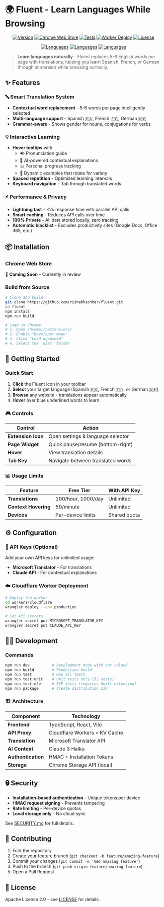 # 🌍 Fluent - Learn Languages While Browsing

<div align="center">

[![Version](https://img.shields.io/github/v/release/rishabhsonker/fluent?label=version)](https://github.com/rishabhsonker/fluent/releases)
[![Chrome Web Store](https://img.shields.io/badge/Chrome%20Web%20Store-Coming%20Soon-green.svg)](#)
[![Tests](https://github.com/rishabhsonker/fluent/actions/workflows/test.yml/badge.svg)](https://github.com/rishabhsonker/fluent/actions/workflows/test.yml)
[![Worker Deploy](https://github.com/rishabhsonker/fluent/actions/workflows/cloudflare-worker.yml/badge.svg)](https://github.com/rishabhsonker/fluent/actions/workflows/cloudflare-worker.yml)
[![License](https://img.shields.io/badge/license-Apache%202.0-orange.svg)](LICENSE)

[![Languages](https://img.shields.io/badge/🇪🇸_Spanish-red.svg)](#)
[![Languages](https://img.shields.io/badge/🇫🇷_French-blue.svg)](#)
[![Languages](https://img.shields.io/badge/🇩🇪_German-yellow.svg)](#)

</div>

> **Learn languages naturally** - Fluent replaces 5-6 English words per page with translations, helping you learn Spanish, French, or German through immersion while browsing normally.

## ✨ Features

### 🔤 Smart Translation System
- **Contextual word replacement** - 5-6 words per page intelligently selected
- **Multi-language support** - Spanish 🇪🇸, French 🇫🇷, German 🇩🇪
- **Grammar-aware** - Shows gender for nouns, conjugations for verbs

### 💡 Interactive Learning
- **Hover tooltips** with:
  - 🔊 Pronunciation guide
  - 📖 AI-powered contextual explanations
  - 📊 Personal progress tracking
  - 🔄 Dynamic examples that rotate for variety
- **Spaced repetition** - Optimized learning intervals
- **Keyboard navigation** - Tab through translated words

### ⚡ Performance & Privacy
- **Lightning fast** - <2s response time with parallel API calls
- **Smart caching** - Reduces API calls over time
- **100% Private** - All data stored locally, zero tracking
- **Automatic blacklist** - Excludes productivity sites (Google Docs, Office 365, etc.)

## 📦 Installation

### Chrome Web Store
🚧 **Coming Soon** - Currently in review

### Build from Source
```bash
# Clone and build
git clone https://github.com/rishabhsonker/fluent.git
cd fluent
npm install
npm run build

# Load in Chrome
# 1. Open chrome://extensions/
# 2. Enable "Developer mode"
# 3. Click "Load unpacked"
# 4. Select the `dist` folder
```

## 🚀 Getting Started

### Quick Start
1. **Click** the Fluent icon in your toolbar
2. **Select** your target language (Spanish 🇪🇸, French 🇫🇷, or German 🇩🇪)
3. **Browse** any website - translations appear automatically
4. **Hover** over blue underlined words to learn

### 🎮 Controls

| Control | Action |
|---------|--------|
| **Extension Icon** | Open settings & language selector |
| **Page Widget** | Quick pause/resume (bottom-right) |
| **Hover** | View translation details |
| **Tab Key** | Navigate between translated words |

### 📊 Usage Limits

| Feature | Free Tier | With API Key |
|---------|-----------|--------------|
| **Translations** | 100/hour, 1000/day | Unlimited |
| **Context Hovering** | 50/minute | Unlimited |
| **Devices** | Per-device limits | Shared quota |

## ⚙️ Configuration

### 🔑 API Keys (Optional)
Add your own API keys for unlimited usage:
- **Microsoft Translator** - For translations
- **Claude API** - For contextual explanations

### ☁️ Cloudflare Worker Deployment
```bash
# Deploy the worker
cd workers/cloudflare
wrangler deploy --env production

# Set API secrets
wrangler secret put MICROSOFT_TRANSLATOR_KEY
wrangler secret put CLAUDE_API_KEY
```

## 👩‍💻 Development

### Commands
```bash
npm run dev          # Development mode with hot reload
npm run build        # Production build
npm run test         # Run all tests
npm run test:unit    # Unit tests only (52 tests)
npm run test:e2e     # E2E tests (requires built extension)
npm run package      # Create distribution ZIP
```

### 🏗️ Architecture

| Component | Technology |
|-----------|-----------|
| **Frontend** | TypeScript, React, Vite |
| **API Proxy** | Cloudflare Workers + KV Cache |
| **Translation** | Microsoft Translator API |
| **AI Context** | Claude 3 Haiku |
| **Authentication** | HMAC + Installation Tokens |
| **Storage** | Chrome Storage API (local) |

## 🔒 Security

- **Installation-based authentication** - Unique tokens per device
- **HMAC request signing** - Prevents tampering
- **Rate limiting** - Per-device quotas
- **Local storage only** - No cloud sync

See [SECURITY.md](SECURITY.md) for full details.

## 🤝 Contributing

1. Fork the repository
2. Create your feature branch (`git checkout -b feature/amazing-feature`)
3. Commit your changes (`git commit -m 'Add amazing feature'`)
4. Push to the branch (`git push origin feature/amazing-feature`)
5. Open a Pull Request

## 📝 License

Apache License 2.0 - see [LICENSE](LICENSE) for details.